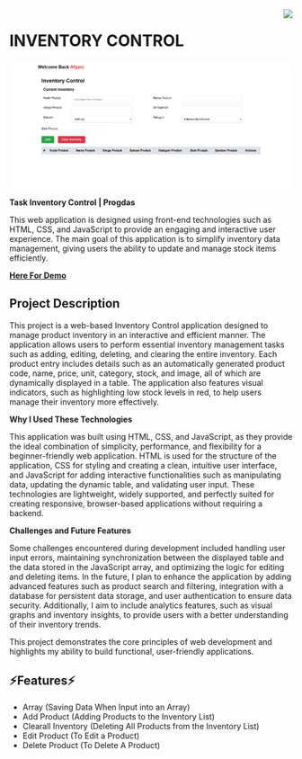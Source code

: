 <img align="right" src="https://visitor-badge.laobi.icu/badge?page_id=Afganirwansyahhidayat" /> 

# INVENTORY CONTROL
![Inventory Control Page](https://github.com/Afganirwansyahhidayat/inventory-control/blob/main/Inventory-Control/Screenshot/Screenshot%202024-12-10%20064309.png?raw=true)

**Task Inventory Control | Progdas**

This web application is designed using front-end technologies such as HTML, CSS, and JavaScript to provide an engaging and interactive user experience. The main goal of this application is to simplify inventory data management, giving users the ability to update and manage stock items efficiently.

**[Here For Demo](https://global-carbonated-protest.glitch.me/Inventory-Control/)**

<h2>Project Description</h2>

This project is a web-based Inventory Control application designed to manage product inventory in an interactive and efficient manner. The application allows users to perform essential inventory management tasks such as adding, editing, deleting, and clearing the entire inventory. Each product entry includes details such as an automatically generated product code, name, price, unit, category, stock, and image, all of which are dynamically displayed in a table. The application also features visual indicators, such as highlighting low stock levels in red, to help users manage their inventory more effectively.

**Why I Used These Technologies**

This application was built using HTML, CSS, and JavaScript, as they provide the ideal combination of simplicity, performance, and flexibility for a beginner-friendly web application. HTML is used for the structure of the application, CSS for styling and creating a clean, intuitive user interface, and JavaScript for adding interactive functionalities such as manipulating data, updating the dynamic table, and validating user input. These technologies are lightweight, widely supported, and perfectly suited for creating responsive, browser-based applications without requiring a backend.

**Challenges and Future Features**

Some challenges encountered during development included handling user input errors, maintaining synchronization between the displayed table and the data stored in the JavaScript array, and optimizing the logic for editing and deleting items. In the future, I plan to enhance the application by adding advanced features such as product search and filtering, integration with a database for persistent data storage, and user authentication to ensure data security. Additionally, I aim to include analytics features, such as visual graphs and inventory insights, to provide users with a better understanding of their inventory trends.

This project demonstrates the core principles of web development and highlights my ability to build functional, user-friendly applications.

## ⚡Features⚡
 - Array (Saving Data When Input into an Array)
 - Add Product (Adding Products to the Inventory List)
 - Clearall Inventory (Deleting All Products from the Inventory List)
 - Edit Product (To Edit a Product)
 - Delete Product (To Delete A Product)
 
